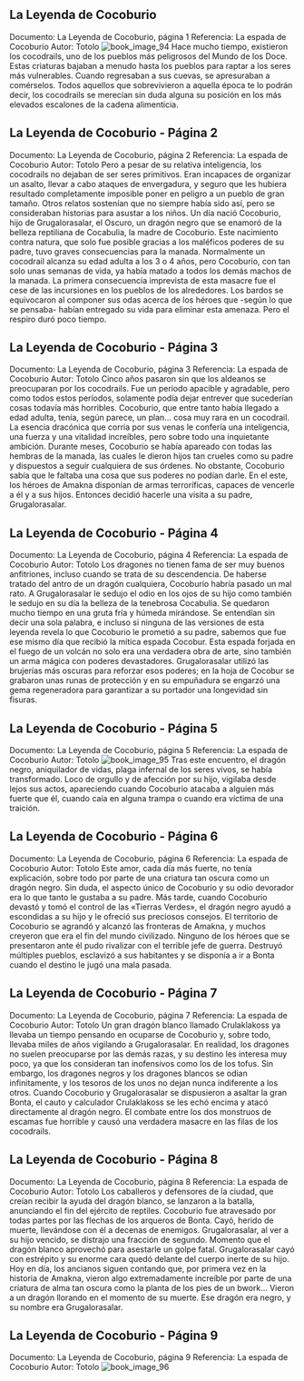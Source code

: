 ## La Leyenda de Cocoburio
Documento: La Leyenda de Cocoburio, página 1
Referencia: La espada de Cocoburio
Autor: Totolo
![book_image_94](https://media.discordapp.net/attachments/1105643336989159555/1105648331738320956/94.jpg)
Hace mucho tiempo, existieron los cocodrails, uno de los pueblos más peligrosos del Mundo de los Doce. Estas criaturas bajaban a menudo hasta los pueblos para raptar a los seres más vulnerables. Cuando regresaban a sus cuevas, se apresuraban a comérselos.
Todos aquellos que sobrevivieron a aquella época te lo podrán decir, los cocodrails se merecían sin duda alguna su posición en los más elevados escalones de la cadena alimenticia.

## La Leyenda de Cocoburio - Página 2
Documento: La Leyenda de Cocoburio, página 2
Referencia: La espada de Cocoburio
Autor: Totolo
Pero a pesar de su relativa inteligencia, los cocodrails no dejaban de ser seres primitivos. Eran incapaces de organizar un asalto, llevar a cabo ataques de envergadura, y seguro que les hubiera resultado completamente imposible poner en peligro a un pueblo de gran tamaño. Otros relatos sostenían que no siempre había sido así, pero se consideraban historias para asustar a los niños.
Un día nació Cocoburio, hijo de Grugalorasalar, el Oscuro, un dragón negro que se enamoró de la belleza reptiliana de Cocabulia, la madre de Cocoburio. Este nacimiento contra natura, que solo fue posible gracias a los maléficos poderes de su padre, tuvo graves consecuencias para la manada.
Normalmente un cocodrail alcanza su edad adulta a los 3 o 4 años, pero Cocoburio, con tan solo unas semanas de vida, ya había matado a todos los demás machos de la manada.
La primera consecuencia imprevista de esta masacre fue el cese de las incursiones en los pueblos de los alrededores. Los bardos se equivocaron al componer sus odas acerca de los héroes que -según lo que se pensaba- habían entregado su vida para eliminar esta amenaza. Pero el respiro duró poco tiempo.

## La Leyenda de Cocoburio - Página 3
Documento: La Leyenda de Cocoburio, página 3
Referencia: La espada de Cocoburio
Autor: Totolo
Cinco años pasaron sin que los aldeanos se preocuparan por los cocodrails. Fue un período apacible y agradable, pero como todos estos períodos, solamente podía dejar entrever que sucederían cosas todavía más horribles.
Cocoburio, que entre tanto había llegado a edad adulta, tenía, según parece, un plan... cosa muy rara en un cocodrail. La esencia dracónica que corría por sus venas le confería una inteligencia, una fuerza y una vitalidad increíbles, pero sobre todo una inquietante ambición. Durante meses, Cocoburio se había apareado con todas las hembras de la manada, las cuales le dieron hijos tan crueles como su padre y dispuestos a seguir cualquiera de sus órdenes.
No obstante, Cocoburio sabía que le faltaba una cosa que sus poderes no podían darle. En el este, los héroes de Amakna disponían de armas terroríficas, capaces de vencerle a él y a sus hijos. Entonces decidió hacerle una visita a su padre, Grugalorasalar.

## La Leyenda de Cocoburio - Página 4
Documento: La Leyenda de Cocoburio, página 4
Referencia: La espada de Cocoburio
Autor: Totolo
Los dragones no tienen fama de ser muy buenos anfitriones, incluso cuando se trata de su descendencia. De haberse tratado del antro de un dragón cualquiera, Cocoburio habría pasado un mal rato.
A Grugalorasalar le sedujo el odio en los ojos de su hijo como también le sedujo en su día la belleza de la tenebrosa Cocabulia. Se quedaron mucho tiempo en una gruta fría y húmeda mirándose. Se entendían sin decir una sola palabra, e incluso si ninguna de las versiones de esta leyenda revela lo que Cocoburio le prometió a su padre, sabemos que fue ese mismo día que recibió la mítica espada Cocobur.
Esta espada forjada en el fuego de un volcán no solo era una verdadera obra de arte, sino también un arma mágica con poderes devastadores. Grugalorasalar utilizó las brujerías más oscuras para reforzar esos poderes; en la hoja de Cocobur se grabaron unas runas de protección y en su empuñadura se engarzó una gema regeneradora para garantizar a su portador una longevidad sin fisuras.

## La Leyenda de Cocoburio - Página 5
Documento: La Leyenda de Cocoburio, página 5
Referencia: La espada de Cocoburio
Autor: Totolo
![book_image_95](https://media.discordapp.net/attachments/1105643336989159555/1105648333088882758/95.jpg)
Tras este encuentro, el dragón negro, aniquilador de vidas, plaga infernal de los seres vivos, se había transformado. Loco de orgullo y de afección por su hijo, vigilaba desde lejos sus actos, apareciendo cuando Cocoburio atacaba a alguien más fuerte que él, cuando caía en alguna trampa o cuando era víctima de una traición.

## La Leyenda de Cocoburio - Página 6
Documento: La Leyenda de Cocoburio, página 6
Referencia: La espada de Cocoburio
Autor: Totolo
Este amor, cada día más fuerte, no tenía explicación, sobre todo por parte de una criatura tan oscura como un dragón negro. Sin duda, el aspecto único de Cocoburio y su odio devorador era lo que tanto le gustaba a su padre. Más tarde, cuando Cocoburio devastó y tomó el control de las «Tierras Verdes», el dragón negro ayudó a escondidas a su hijo y le ofreció sus preciosos consejos.
El territorio de Cocoburio se agrandó y alcanzó las fronteras de Amakna, y muchos creyeron que era el fin del mundo civilizado.
Ninguno de los héroes que se presentaron ante él pudo rivalizar con el terrible jefe de guerra. Destruyó múltiples pueblos, esclavizó a sus habitantes y se disponía a ir a Bonta cuando el destino le jugó una mala pasada.

## La Leyenda de Cocoburio - Página 7
Documento: La Leyenda de Cocoburio, página 7
Referencia: La espada de Cocoburio
Autor: Totolo
Un gran dragón blanco llamado Crulaklakoss ya llevaba un tiempo pensando en ocuparse de Cocoburio y, sobre todo, llevaba miles de años vigilando a Grugalorasalar.
En realidad, los dragones no suelen preocuparse por las demás razas, y su destino les interesa muy poco, ya que los consideran tan inofensivos como los de los tofus. Sin embargo, los dragones negros y los dragones blancos se odian infinitamente, y los tesoros de los unos no dejan nunca indiferente a los otros.
Cuando Cocoburio y Grugalorasalar se dispusieron a asaltar la gran Bonta, el cauto y calculador Crulaklakoss se les echó encima y atacó directamente al dragón negro.
El combate entre los dos monstruos de escamas fue horrible y causó una verdadera masacre en las filas de los cocodrails.

## La Leyenda de Cocoburio - Página 8
Documento: La Leyenda de Cocoburio, página 8
Referencia: La espada de Cocoburio
Autor: Totolo
Los caballeros y defensores de la ciudad, que creían recibir la ayuda del dragón blanco, se lanzaron a la batalla, anunciando el fin del ejército de reptiles.
Cocoburio fue atravesado por todas partes por las flechas de los arqueros de Bonta. Cayó, herido de muerte, llevándose con él a decenas de enemigos.
Grugalorasalar, al ver a su hijo vencido, se distrajo una fracción de segundo. Momento que el dragón blanco aprovechó para asestarle un golpe fatal. Grugalorasalar cayó con estrépito y su enorme cara quedó delante del cuerpo inerte de su hijo.
Hoy en día, los ancianos siguen contando que, por primera vez en la historia de Amakna, vieron algo extremadamente increíble por parte de una criatura de alma tan oscura como la planta de los pies de un bwork... Vieron a un dragón llorando en el momento de su muerte. Ese dragón era negro, y su nombre era Grugalorasalar.

## La Leyenda de Cocoburio - Página 9
Documento: La Leyenda de Cocoburio, página 9
Referencia: La espada de Cocoburio
Autor: Totolo
![book_image_96](https://media.discordapp.net/attachments/1105643336989159555/1105648356488908800/96.jpg)
